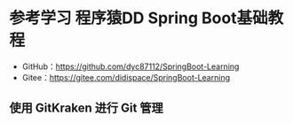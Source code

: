 # 参考学习 程序猿DD Spring Boot基础教程
- GitHub：https://github.com/dyc87112/SpringBoot-Learning
- Gitee：https://gitee.com/didispace/SpringBoot-Learning

## 使用 GitKraken 进行 Git 管理
